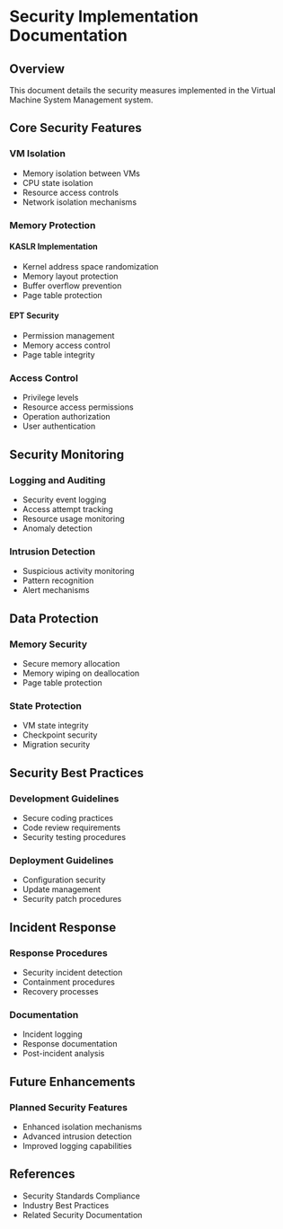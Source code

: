 # Security Implementation Documentation

## Overview

This document details the security measures implemented in the Virtual Machine System Management system.

## Core Security Features

### VM Isolation

- Memory isolation between VMs
- CPU state isolation
- Resource access controls
- Network isolation mechanisms

### Memory Protection

#### KASLR Implementation
- Kernel address space randomization
- Memory layout protection
- Buffer overflow prevention
- Page table protection

#### EPT Security
- Permission management
- Memory access control
- Page table integrity

### Access Control

- Privilege levels
- Resource access permissions
- Operation authorization
- User authentication

## Security Monitoring

### Logging and Auditing
- Security event logging
- Access attempt tracking
- Resource usage monitoring
- Anomaly detection

### Intrusion Detection
- Suspicious activity monitoring
- Pattern recognition
- Alert mechanisms

## Data Protection

### Memory Security
- Secure memory allocation
- Memory wiping on deallocation
- Page table protection

### State Protection
- VM state integrity
- Checkpoint security
- Migration security

## Security Best Practices

### Development Guidelines
- Secure coding practices
- Code review requirements
- Security testing procedures

### Deployment Guidelines
- Configuration security
- Update management
- Security patch procedures

## Incident Response

### Response Procedures
- Security incident detection
- Containment procedures
- Recovery processes

### Documentation
- Incident logging
- Response documentation
- Post-incident analysis

## Future Enhancements

### Planned Security Features
- Enhanced isolation mechanisms
- Advanced intrusion detection
- Improved logging capabilities

## References

- Security Standards Compliance
- Industry Best Practices
- Related Security Documentation